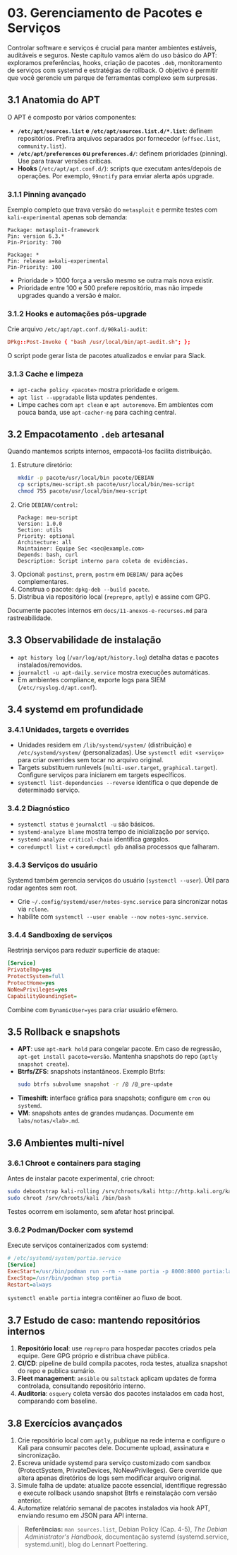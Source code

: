 # 03. Gerenciamento de Pacotes e Serviços

Controlar software e serviços é crucial para manter ambientes estáveis, auditáveis e seguros. Neste capítulo vamos além do uso básico do APT: exploramos preferências, hooks, criação de pacotes `.deb`, monitoramento de serviços com systemd e estratégias de rollback. O objetivo é permitir que você gerencie um parque de ferramentas complexo sem surpresas.

## 3.1 Anatomia do APT
O APT é composto por vários componentes:
- **`/etc/apt/sources.list` e `/etc/apt/sources.list.d/*.list`**: definem repositórios. Prefira arquivos separados por fornecedor (`offsec.list`, `community.list`).
- **`/etc/apt/preferences` ou `preferences.d/`**: definem prioridades (pinning). Use para travar versões críticas.
- **Hooks** (`/etc/apt/apt.conf.d/`): scripts que executam antes/depois de operações. Por exemplo, `99notify` para enviar alerta após upgrade.

### 3.1.1 Pinning avançado
Exemplo completo que trava versão do `metasploit` e permite testes com `kali-experimental` apenas sob demanda:
```
Package: metasploit-framework
Pin: version 6.3.*
Pin-Priority: 700

Package: *
Pin: release a=kali-experimental
Pin-Priority: 100
```
- Prioridade > 1000 força a versão mesmo se outra mais nova existir.
- Prioridade entre 100 e 500 prefere repositório, mas não impede upgrades quando a versão é maior.

### 3.1.2 Hooks e automações pós-upgrade
Crie arquivo `/etc/apt/apt.conf.d/90kali-audit`:
```conf
DPkg::Post-Invoke { "bash /usr/local/bin/apt-audit.sh"; };
```
O script pode gerar lista de pacotes atualizados e enviar para Slack.

### 3.1.3 Cache e limpeza
- `apt-cache policy <pacote>` mostra prioridade e origem.
- `apt list --upgradable` lista updates pendentes.
- Limpe caches com `apt clean` e `apt autoremove`. Em ambientes com pouca banda, use `apt-cacher-ng` para caching central.

## 3.2 Empacotamento `.deb` artesanal
Quando mantemos scripts internos, empacotá-los facilita distribuição.
1. Estruture diretório:
   ```bash
   mkdir -p pacote/usr/local/bin pacote/DEBIAN
   cp scripts/meu-script.sh pacote/usr/local/bin/meu-script
   chmod 755 pacote/usr/local/bin/meu-script
   ```
2. Crie `DEBIAN/control`:
   ```
   Package: meu-script
   Version: 1.0.0
   Section: utils
   Priority: optional
   Architecture: all
   Maintainer: Equipe Sec <sec@example.com>
   Depends: bash, curl
   Description: Script interno para coleta de evidências.
   ```
3. Opcional: `postinst`, `prerm`, `postrm` em `DEBIAN/` para ações complementares.
4. Construa o pacote: `dpkg-deb --build pacote`.
5. Distribua via repositório local (`reprepro`, `aptly`) e assine com GPG.

Documente pacotes internos em `docs/11-anexos-e-recursos.md` para rastreabilidade.

## 3.3 Observabilidade de instalação
- `apt history log` (`/var/log/apt/history.log`) detalha datas e pacotes instalados/removidos.
- `journalctl -u apt-daily.service` mostra execuções automáticas.
- Em ambientes compliance, exporte logs para SIEM (`/etc/rsyslog.d/apt.conf`).

## 3.4 systemd em profundidade
### 3.4.1 Unidades, targets e overrides
- Unidades residem em `/lib/systemd/system/` (distribuição) e `/etc/systemd/system/` (personalizadas). Use `systemctl edit <serviço>` para criar overrides sem tocar no arquivo original.
- Targets substituem runlevels (`multi-user.target`, `graphical.target`). Configure serviços para iniciarem em targets específicos.
- `systemctl list-dependencies --reverse` identifica o que depende de determinado serviço.

### 3.4.2 Diagnóstico
- `systemctl status` e `journalctl -u` são básicos.
- `systemd-analyze blame` mostra tempo de inicialização por serviço.
- `systemd-analyze critical-chain` identifica gargalos.
- `coredumpctl list` + `coredumpctl gdb` analisa processos que falharam.

### 3.4.3 Serviços do usuário
Systemd também gerencia serviços do usuário (`systemctl --user`). Útil para rodar agentes sem root.
- Crie `~/.config/systemd/user/notes-sync.service` para sincronizar notas via `rclone`.
- habilite com `systemctl --user enable --now notes-sync.service`.

### 3.4.4 Sandboxing de serviços
Restrinja serviços para reduzir superfície de ataque:
```ini
[Service]
PrivateTmp=yes
ProtectSystem=full
ProtectHome=yes
NoNewPrivileges=yes
CapabilityBoundingSet=
```
Combine com `DynamicUser=yes` para criar usuário efêmero.

## 3.5 Rollback e snapshots
- **APT**: use `apt-mark hold` para congelar pacote. Em caso de regressão, `apt-get install pacote=versão`. Mantenha snapshots do repo (`aptly snapshot create`).
- **Btrfs/ZFS**: snapshots instantâneos. Exemplo Btrfs:
  ```bash
  sudo btrfs subvolume snapshot -r /@ /@_pre-update
  ```
- **Timeshift**: interface gráfica para snapshots; configure em `cron` ou `systemd`.
- **VM**: snapshots antes de grandes mudanças. Documente em `labs/notas/<lab>.md`.

## 3.6 Ambientes multi-nível
### 3.6.1 Chroot e containers para staging
Antes de instalar pacote experimental, crie chroot:
```bash
sudo debootstrap kali-rolling /srv/chroots/kali http://http.kali.org/kali
sudo chroot /srv/chroots/kali /bin/bash
```
Testes ocorrem em isolamento, sem afetar host principal.

### 3.6.2 Podman/Docker com systemd
Execute serviços containerizados com systemd:
```ini
# /etc/systemd/system/portia.service
[Service]
ExecStart=/usr/bin/podman run --rm --name portia -p 8000:8000 portia:latest
ExecStop=/usr/bin/podman stop portia
Restart=always
```
`systemctl enable portia` integra contêiner ao fluxo de boot.

## 3.7 Estudo de caso: mantendo repositórios internos
1. **Repositório local**: use `reprepro` para hospedar pacotes criados pela equipe. Gere GPG próprio e distribua chave pública.
2. **CI/CD**: pipeline de build compila pacotes, roda testes, atualiza snapshot do repo e publica sumário.
3. **Fleet management**: `ansible` ou `saltstack` aplicam updates de forma controlada, consultando repositório interno.
4. **Auditoria**: `osquery` coleta versão dos pacotes instalados em cada host, comparando com baseline.

## 3.8 Exercícios avançados
1. Crie repositório local com `aptly`, publique na rede interna e configure o Kali para consumir pacotes dele. Documente upload, assinatura e sincronização.
2. Escreva unidade systemd para serviço customizado com sandbox (ProtectSystem, PrivateDevices, NoNewPrivileges). Gere override que altera apenas diretórios de logs sem modificar arquivo original.
3. Simule falha de update: atualize pacote essencial, identifique regressão e execute rollback usando snapshot Btrfs e reinstalação com versão anterior.
4. Automatize relatório semanal de pacotes instalados via hook APT, enviando resumo em JSON para API interna.

> **Referências:** `man sources.list`, Debian Policy (Cap. 4-5), *The Debian Administrator's Handbook*, documentação systemd (systemd.service, systemd.unit), blog do Lennart Poettering.
